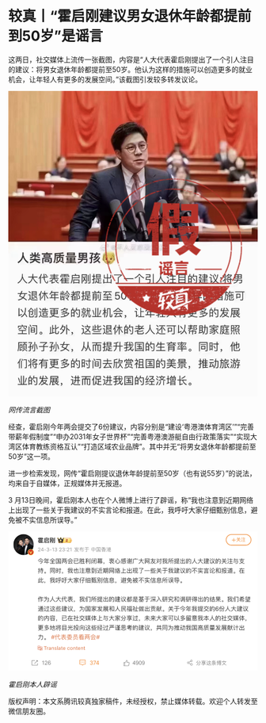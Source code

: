 # 较真丨“霍启刚建议男女退休年龄都提前到50岁”是谣言

这两日，社交媒体上流传一张截图，内容是“人大代表霍启刚提出了一个引人注目的建议：将男女退休年龄都提前至50岁。他认为这样的措施可以创造更多的就业机会，让年轻人有更多的发展空间。”该截图引发较多转发议论。

![97fd0e30ad07f718e1338c9e882b95f2.jpg](https://raw.githubusercontent.com/qqhsx/qqnews_image/main/2024/03/14/较真丨“霍启刚建议男女退休年龄都提前到50岁”是谣言/97fd0e30ad07f718e1338c9e882b95f2.jpg)

_网传流言截图_

经查，霍启刚今年两会提交了6份建议，内容分别是“建设‘粤港澳体育湾区’”“完善带薪年假制度”“申办2031年女子世界杯”“完善粤港澳游艇自由行政策落实”“实现大湾区体育教练资格互认”“打造区域农业品牌”。其中并无“将男女退休年龄都提前至50岁”这一项。

进一步检索发现，网传“霍启刚提议退休年龄提前至50岁（也有说55岁）”的说法，均来自于自媒体，正规媒体并无报道。

3
月13日晚间，霍启刚本人也在个人微博上进行了辟谣，称“我也注意到近期网络上出现了一些关于我建议的不实言论和报道。在此，我呼吁大家仔细甄别信息，避免被不实信息所误导。”

![9d9c6e93586943bef80fbe6569e603ed.jpg](https://raw.githubusercontent.com/qqhsx/qqnews_image/main/2024/03/14/较真丨“霍启刚建议男女退休年龄都提前到50岁”是谣言/9d9c6e93586943bef80fbe6569e603ed.jpg)

 _霍启刚本人辟谣_

版权声明：本文系腾讯较真独家稿件，未经授权，禁止媒体转载。欢迎个人转发至微信朋友圈。

